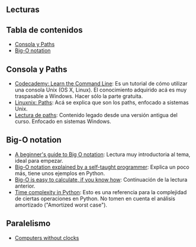 ## Lecturas

## Tabla de contenidos
* [Consola y Paths](#consola-y-paths)
* [Big-O notation](#big-o-notation)

## Consola y Paths

- [Codecademy: Learn the Command Line](https://www.codecademy.com/learn/learn-the-command-line): Es un tutorial de cómo utilizar una consola Unix (OS X, Linux). El conocimiento adquirido acá es muy traspasable a Windows. Hacer sólo la parte gratuita.
- [Linuxnix: Paths](http://www.linuxnix.com/abslute-path-vs-relative-path-in-linuxunix/): Acá se explica que son los paths, enfocado a sistemas Unix.
- [Lectura de paths](https://github.com/IIC2233-2016-1/syllabus/blob/master/Lecturas/Lectura_paths_2016-1.pdf):  Contenido legado desde una versión antigua del curso. Enfocado en sistemas Windows.

## Big-O notation

- [A beginner's guide to Big O notation](https://rob-bell.net/2009/06/a-beginners-guide-to-big-o-notation/): Lectura muy introductoria al tema, ideal para empezar.
- [Big-O notation explained by a self-taught programmer](https://justin.abrah.ms/computer-science/big-o-notation-explained.html): Explica un poco más, tiene unos ejemplos en Python.
- [Big-O is easy to calculate, if you know how](https://justin.abrah.ms/computer-science/how-to-calculate-big-o.html): Continuación de la lectura anterior.
- [Time complexity in Python](https://wiki.python.org/moin/TimeComplexity): Esto es una referencia para la complejidad de ciertas operaciones en Python. No tomen en cuenta el análisis amortizado ("Amortized worst case").


## Paralelismo
- [Computers without clocks](https://github.com/IIC2233-2016-1/syllabus/blob/master/Lecturas/Computers_without_clocks.pdf)
